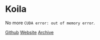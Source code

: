 # Koila

No more `CUDA error: out of memory error`.

[Github](https://github.com/rentruewang/koila)
[Website](https://koila.rentruewang.com)
[Archive](#archive)
